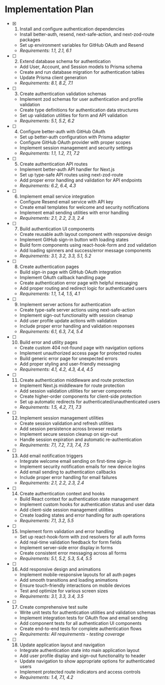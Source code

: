 # Implementation Plan

- [x] 1. Install and configure authentication dependencies




  - Install better-auth, resend, next-safe-action, and next-zod-route packages
  - Set up environment variables for GitHub OAuth and Resend
  - _Requirements: 1.1, 2.1, 6.1_

- [ ] 2. Extend database schema for authentication

  - Add User, Account, and Session models to Prisma schema
  - Create and run database migration for authentication tables
  - Update Prisma client generation
  - _Requirements: 8.1, 8.2, 7.1_

- [ ] 3. Create authentication validation schemas

  - Implement zod schemas for user authentication and profile validation
  - Create type definitions for authentication data structures
  - Set up validation utilities for form and API validation
  - _Requirements: 5.1, 5.2, 6.2_

- [ ] 4. Configure better-auth with GitHub OAuth

  - Set up better-auth configuration with Prisma adapter
  - Configure GitHub OAuth provider with proper scopes
  - Implement session management and security settings
  - _Requirements: 1.1, 1.2, 7.1, 7.2_

- [ ] 5. Create authentication API routes

  - Implement better-auth API handler for Next.js
  - Set up type-safe API routes using next-zod-route
  - Add proper error handling and validation for API endpoints
  - _Requirements: 6.2, 6.4, 4.3_

- [ ] 6. Implement email service integration

  - Configure Resend email service with API key
  - Create email templates for welcome and security notifications
  - Implement email sending utilities with error handling
  - _Requirements: 2.1, 2.2, 2.3, 2.4_

- [ ] 7. Build authentication UI components

  - Create reusable auth layout component with responsive design
  - Implement GitHub sign-in button with loading states
  - Build form components using react-hook-form and zod validation
  - Add loading spinners and success/error message components
  - _Requirements: 3.1, 3.2, 3.3, 5.1, 5.2_

- [ ] 8. Create authentication pages

  - Build sign-in page with GitHub OAuth integration
  - Implement OAuth callback handling page
  - Create authentication error page with helpful messaging
  - Add proper routing and redirect logic for authenticated users
  - _Requirements: 1.1, 1.4, 1.5, 4.1_

- [ ] 9. Implement server actions for authentication

  - Create type-safe server actions using next-safe-action
  - Implement sign-out functionality with session cleanup
  - Add user profile update actions with validation
  - Include proper error handling and validation responses
  - _Requirements: 6.1, 6.3, 7.4, 5.4_

- [ ] 10. Build error and utility pages

  - Create custom 404 not-found page with navigation options
  - Implement unauthorized access page for protected routes
  - Build generic error page for unexpected errors
  - Add proper styling and user-friendly messaging
  - _Requirements: 4.1, 4.2, 4.3, 4.4, 4.5_

- [ ] 11. Create authentication middleware and route protection

  - Implement Next.js middleware for route protection
  - Add session validation utilities for server components
  - Create higher-order components for client-side protection
  - Set up automatic redirects for authenticated/unauthenticated users
  - _Requirements: 1.5, 4.2, 7.1, 7.3_

- [ ] 12. Implement session management utilities

  - Create session validation and refresh utilities
  - Add session persistence across browser restarts
  - Implement secure session cleanup on sign-out
  - Handle session expiration and automatic re-authentication
  - _Requirements: 7.1, 7.2, 7.3, 7.4, 7.5_

- [ ] 13. Add email notification triggers

  - Integrate welcome email sending on first-time sign-in
  - Implement security notification emails for new device logins
  - Add email sending to authentication callbacks
  - Include proper error handling for email failures
  - _Requirements: 2.1, 2.2, 2.3, 2.4_

- [ ] 14. Create authentication context and hooks

  - Build React context for authentication state management
  - Implement custom hooks for authentication status and user data
  - Add client-side session management utilities
  - Create loading states and error handling for auth operations
  - _Requirements: 7.1, 3.2, 5.5_

- [ ] 15. Implement form validation and error handling

  - Set up react-hook-form with zod resolvers for all auth forms
  - Add real-time validation feedback for form fields
  - Implement server-side error display in forms
  - Create consistent error messaging across all forms
  - _Requirements: 5.1, 5.2, 5.3, 5.4, 5.5_

- [ ] 16. Add responsive design and animations

  - Implement mobile-responsive layouts for all auth pages
  - Add smooth transitions and loading animations
  - Ensure touch-friendly interactions on mobile devices
  - Test and optimize for various screen sizes
  - _Requirements: 3.1, 3.3, 3.4, 3.5_

- [ ] 17. Create comprehensive test suite

  - Write unit tests for authentication utilities and validation schemas
  - Implement integration tests for OAuth flow and email sending
  - Add component tests for all authentication UI components
  - Create end-to-end tests for complete authentication flows
  - _Requirements: All requirements - testing coverage_

- [ ] 18. Update application layout and navigation
  - Integrate authentication state into main application layout
  - Add user profile display and sign-out functionality to header
  - Update navigation to show appropriate options for authenticated users
  - Implement protected route indicators and access controls
  - _Requirements: 1.4, 7.1, 4.2_
